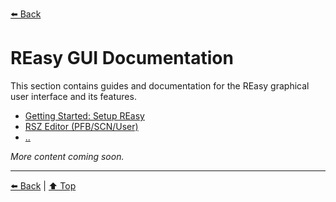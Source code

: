 [⬅️ Back](../README.md)

# REasy GUI Documentation

This section contains guides and documentation for the REasy graphical user interface and its features.

- [Getting Started: Setup REasy](./Getting-Started.md)
- [RSZ Editor (PFB/SCN/User)](./RSZ-Editor.md)
- [..](#)

_More content coming soon._

---

[⬅️ Back](../README.md) | [⬆️ Top](#reasy-gui)
